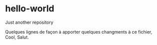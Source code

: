# hello-world
Just another repository


Quelques lignes de façon à apporter quelques changments à ce fichier,
Cool,
Salut.
